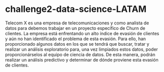 # challenge2-data-science-LATAM
Telecom X es una empresa de telecomunicaciones y como analista de datos para debemos trabajar en un proyecto específico de Churn de clientes. 
La empresa está enfrentando un alto índice de evasión de clientes y aún no han identificado el problema de esta evasión. 
Para ello, han proporcionado algunos datos en los que se tendrá que buscar, tratar y realizar un análisis exploratorio para, una vez limpiados estos datos, poder proporcionárselos al equipo de ciencia de datos. 
De esta manera, podrán realizar un análisis predictivo y determinar de dónde proviene esta evasión de clientes.
